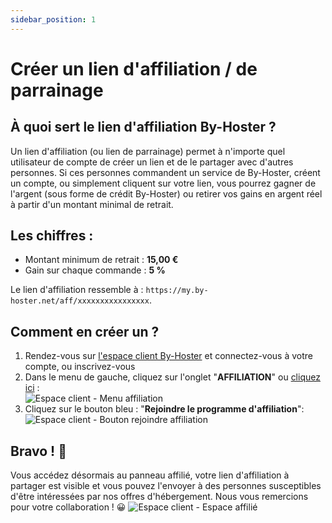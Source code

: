 ```yaml
---
sidebar_position: 1
---
```


# Créer un lien d'affiliation / de parrainage

## À quoi sert le lien d'affiliation By-Hoster ?
Un lien d'affiliation (ou lien de parrainage) permet à n'importe quel utilisateur de compte de créer un lien et de le partager avec d'autres personnes. Si ces personnes commandent un service de By-Hoster, créent un compte, ou simplement cliquent sur votre lien, vous pourrez gagner de l'argent (sous forme de crédit By-Hoster) ou retirer vos gains en argent réel à partir d'un montant minimal de retrait.

## Les chiffres :
- Montant minimum de retrait : **15,00 €**
- Gain sur chaque commande : **5 %**

Le lien d'affiliation ressemble à : `https://my.by-hoster.net/aff/xxxxxxxxxxxxxxxx`.

## Comment en créer un ?
1) Rendez-vous sur [l'espace client By-Hoster](https://my.by-hoster.net/client) et connectez-vous à votre compte, ou inscrivez-vous
2) Dans le menu de gauche, cliquez sur l'onglet "**AFFILIATION**" ou [cliquez ici](https://my.by-hoster.net/client/affiliate) :   
   ![Espace client - Menu affiliation](https://media.discordapp.net/attachments/693203267009904680/1198732943850492004/image.png?ex=65bffa0d&is=65ad850d&hm=a59b4b51c36e37f1d5f347a84dc71d678c20b26da7f5d53c20a19c7c8cdbcf67&=&format=webp)
3) Cliquez sur le bouton bleu : "**Rejoindre le programme d'affiliation**":
   ![Espace client - Bouton rejoindre affiliation](https://media.discordapp.net/attachments/693203267009904680/1198734345725280286/image.png?ex=65bffb5b&is=65ad865b&hm=e0c617a0e24665903a118bebf94456a9856be9ccc3a89e6454b6d8e986151894&=&format=webp)

## Bravo ! 👏
Vous accédez désormais au panneau affilié, votre lien d'affiliation à partager est visible et vous pouvez l'envoyer à des personnes susceptibles d'être intéressées par nos offres d'hébergement. Nous vous remercions pour votre collaboration ! 😀
![Espace client - Espace affilié](https://media.discordapp.net/attachments/693203267009904680/1198735707418656788/image.png?ex=65bffca0&is=65ad87a0&hm=69999bd235477730df2ca54c47c94bfe800e17c3636f3d046a5f0cbeec73f124&=&format=webp)
